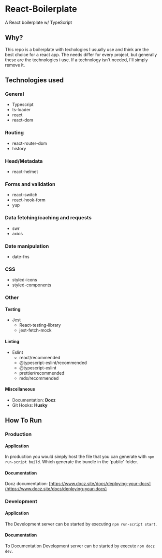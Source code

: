 # React-Boilerplate
A React boilerplate w/ TypeScript

## Why?
This repo is a boilerplate with techologies I usually use and think are the best choice for a react app. The needs differ for every project, but generally these are the technologies i use. If a technology isn't needed, I'll simply remove it.

## Technologies used

### General
* Typescript
* ts-loader
* react
* react-dom

### Routing
* react-router-dom
* history

### Head/Metadata
* react-helmet

### Forms and validation
* react-switch
* react-hook-form
* yup

### Data fetching/caching and requests
* swr
* axios

### Date manipulation
* date-fns

### CSS
* styled-icons
* styled-components

### Other

#### Testing
* Jest
  * React-testing-library
  * jest-fetch-mock

#### Linting
* Eslint
  * react/recommended
  * @typescript-eslint/recommended
  * @typescript-eslint
  * prettier/recommended
  * mdx/recommended

#### Miscellaneous
* Documentation: **Docz**
* Git Hooks: **Husky**

## How To Run
### Production
#### Application
In production you would simply host the file that you can generate with ```npm run-script build```. Which generate the bundle in the 'public' folder.

#### Documentation
Docz documentation: [https://www.docz.site/docs/deploying-your-docs](https://www.docz.site/docs/deploying-your-docs)

### Development
#### Application
The Development server can be started by executing ```npm run-script start```.

#### Documentation
To Documentation Development server can be started by execute ```npm docz dev```.
